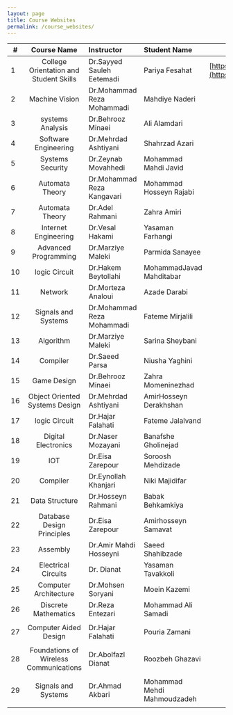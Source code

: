 ```yaml
---
layout: page
title: Course Websites
permalink: /course_websites/
---
```


| # |       Course Name                      |   Instructor     |   Student Name   | Website URL           |
|---|:--------------------------------------:|:-----------------|:-----------------|:---------------------:|
| 1 | College Orientation and Student Skills |Dr.Sayyed Sauleh Eetemadi  | Pariya Fesahat            | [https://sauleh.github.io/co98](https://sauleh.github.io/co98) |
| 2 |            Machine Vision              |Dr.Mohammad Reza Mohammadi |Mahdiye Naderi             |                      |
| 3 |           systems Analysis             |Dr.Behrooz Minaei          |Ali Alamdari               |                      |
| 4 |         Software Engineering           |Dr.Mehrdad Ashtiyani       |Shahrzad Azari             |                      |
| 5 |           Systems Security             |Dr.Zeynab Movahhedi        |Mohammad Mahdi Javid       |                      |
| 6 |           Automata Theory              |Dr.Mohammad Reza Kangavari |Mohammad Hosseyn Rajabi    |                      |
| 7 |           Automata Theory              |Dr.Adel Rahmani            |Zahra Amiri                |                      |
| 8 |         Internet Engineering           |Dr.Vesal Hakami            |Yasaman Farhangi           |                      |
| 9 |         Advanced Programming           |Dr.Marziye Maleki          |Parmida Sanayee            |                      |
|10 |            logic Circuit               |Dr.Hakem Beytollahi        |MohammadJavad Mahditabar   |                      |
|11 |                Network                 |Dr.Morteza Analoui         |Azade Darabi               |                      |
|12 |         Signals and Systems            |Dr.Mohammad Reza Mohammadi |Fateme Mirjalili           |                      |
|13 |               Algorithm                |Dr.Marziye Maleki          |Sarina Sheybani            |                      |
|14 |               Compiler                 |Dr.Saeed Parsa             |Niusha Yaghini             |                      |
|15 |              Game Design               |Dr.Behrooz Minaei          |Zahra Momeninezhad         |                      |
|16 |    Object Oriented Systems Design      |Dr.Mehrdad Ashtiyani       |AmirHosseyn Derakhshan     |                      |
|17 |           logic Circuit                |Dr.Hajar Falahati          |Fateme Jalalvand           |                      |
|18 |         Digital Electronics            |Dr.Naser Mozayani          |Banafshe Gholinejad        |                      |
|19 |                IOT                     |Dr.Eisa Zarepour           |Soroosh Mehdizade          |                      |
|20 |              Compiler                  |Dr.Eynollah Khanjari       |Niki Majidifar             |                      |
|21 |          Data Structure                |Dr.Hosseyn Rahmani         |Babak Behkamkiya           |                      |
|22 |      Database Design Principles        |Dr.Eisa Zarepour           |Amirhosseyn Samavat        |                      |
|23 |             Assembly                   |Dr.Amir Mahdi Hosseyni     |Saeed Shahibzade           |                      |
|24 |        Electrical Circuits             |Dr. Dianat                 |Yasaman Tavakkoli          |                      |
|25 |       Computer Architecture            |Dr.Mohsen Soryani          |Moein Kazemi               |                              
|26 |       Discrete Mathematics             |Dr.Reza Entezari           |Mohammad Ali Samadi        |
                |
|27 |       Computer Aided Design            |Dr.Hajar Falahati          |Pouria Zamani              |
                |
|28 |  Foundations of Wireless Communications|Dr.Abolfazl Dianat         |Roozbeh Ghazavi            |
                |
|29 |  Signals and Systems                   |Dr.Ahmad Akbari            |Mohammad Mehdi Mahmoudzadeh|
                |